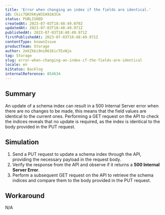 ```yaml
---
title: 'Error when changing an index if the fields are identical.'
id: Ckic7QH3kKyW3IA92A3Cm
status: PUBLISHED
createdAt: 2023-07-03T18:48:49.070Z
updatedAt: 2023-07-03T18:48:49.971Z
publishedAt: 2023-07-03T18:48:49.971Z
firstPublishedAt: 2023-07-03T18:48:49.971Z
contentType: knownIssue
productTeam: Storage
author: 2mXZkbi0oi061KicTExNjo
tag: Storage
slug: error-when-changing-an-index-if-the-fields-are-identical
locale: en
kiStatus: Backlog
internalReference: 854634
---
```


## Summary


An update of a schema index can result in a 500 Internal Server error when there are no changes to be made, this means that the field values are identical to the current ones.
Performing a GET request on the API to check the indices reveals that no update is required, as the index is identical to the body provided in the PUT request.


##

## Simulation



1. Send a PUT request to update a schema index through the API, providing the necessary payload in the request body.
2. Verify the response from the API and observe if it returns a **500 Internal Server Error**.
3. Perform a subsequent GET request on the API to retrieve the schema indices and compare them to the body provided in the PUT request.


##

## Workaround


N/A

